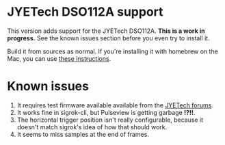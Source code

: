 # JYETech DSO112A support
This version adds support for the JYETech DSO112A. **This is a work in
progress.** See the known issues section before you even try to
install it.

Build it from sources as normal. If you're installing it with homebrew
on the Mac, you can use
[these instructions](http://jyetech.com/forum/viewtopic.php?f=17&t=858&p=2719&sid=daf0138ec7b7255a48df6c091228b7a7#p2719).

# Known issues

1. It requires test firmware available available from the
   [JYETech forums](http://jyetech.com/forum/viewtopic.php?f=17&t=844&p=2717#p2717).
2. It works fine in sigrok-cli, but Pulseview is getting garbage
   **!?!!**.
3. The horizontal trigger position isn't really configurable, because
   it doesn't match sigrok's idea of how that should work.
4. It seems to miss samples at the end of frames.
